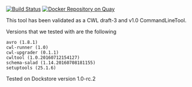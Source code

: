 [![Build Status](https://travis-ci.org/CancerCollaboratory/dockstore-tool-snpeff.svg)](https://travis-ci.org/CancerCollaboratory/dockstore-tool-snpeff)
[![Docker Repository on Quay](https://quay.io/repository/cancercollaboratory/dockstore-tool-snpeff/status "Docker Repository on Quay")](https://quay.io/repository/cancercollaboratory/dockstore-tool-snpeff)

This tool has been validated as a CWL draft-3 and v1.0 CommandLineTool. 

Versions that we tested with are the following 
```
avro (1.8.1)
cwl-runner (1.0)
cwl-upgrader (0.1.1)
cwltool (1.0.20160712154127)
schema-salad (1.14.20160708181155)
setuptools (25.1.6)
```

Tested on Dockstore version 1.0-rc.2
